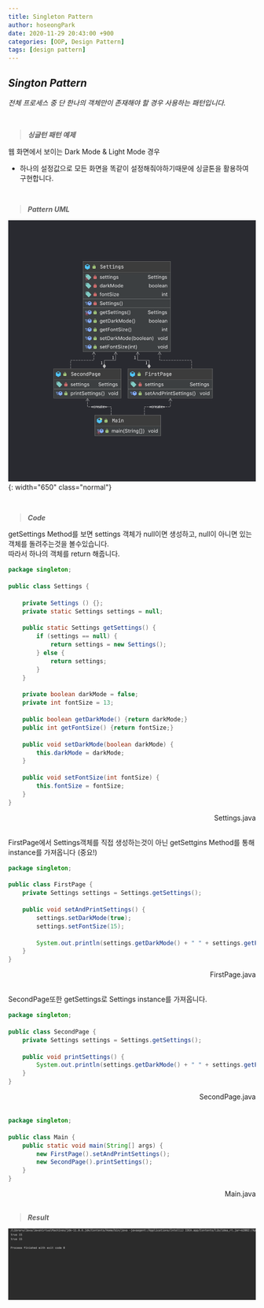 ```yaml
---
title: Singleton Pattern
author: hoseongPark
date: 2020-11-29 20:43:00 +900
categories: [OOP, Design Pattern]
tags: [design pattern]
---
```


## ***Sington Pattern***
*전체 프로세스 중 단 한나의 객체만이 존재해야 할 경우 사용하는 패턴입니다.*

<br>

> ***싱글턴 패턴 예제***

웹 화면에서 보이는 Dark Mode & Light Mode 경우
   - 하나의 설정값으로 모든 화면을 똑같이 설정해줘야하기때문에 싱글톤을 활용하여 구현합니다.

<br>

> ***Pattern UML***

![singleton uml](/assets/img/design-pattern/singleton.png){: width="650" class="normal"}

<br>

> ***Code***

getSettings Method를 보면 settings 객체가 null이면 생성하고, null이 아니면 있는 객체를 돌려주는것을 볼수있습니다.   
따라서 하나의 객체를 return 해줍니다.

```java
package singleton;

public class Settings {

    private Settings () {};
    private static Settings settings = null;

    public static Settings getSettings() {
        if (settings == null) {
            return settings = new Settings();
        } else {
            return settings;
        }
    }

    private boolean darkMode = false;
    private int fontSize = 13;

    public boolean getDarkMode() {return darkMode;}
    public int getFontSize() {return fontSize;}

    public void setDarkMode(boolean darkMode) {
        this.darkMode = darkMode;
    }

    public void setFontSize(int fontSize) {
        this.fontSize = fontSize;
    }
}
```
<div style="text-align: right"> Settings.java </div>
<br>

FirstPage에서 Settings객체를 직접 생성하는것이 아닌 getSettgins Method를 통해 instance를 가져옵니다 (중요!)

```java
package singleton;

public class FirstPage {
    private Settings settings = Settings.getSettings();

    public void setAndPrintSettings() {
        settings.setDarkMode(true);
        settings.setFontSize(15);

        System.out.println(settings.getDarkMode() + " " + settings.getFontSize());
    }
}
```
<div style="text-align: right"> FirstPage.java </div>
<br>

SecondPage또한 getSettings로 Settings instance를 가져옵니다.

```java
package singleton;

public class SecondPage {
    private Settings settings = Settings.getSettings();

    public void printSettings() {
        System.out.println(settings.getDarkMode() + " " + settings.getFontSize());
    }
}
```
<div style="text-align: right"> SecondPage.java </div>
<br>

```java
package singleton;

public class Main {
    public static void main(String[] args) {
        new FirstPage().setAndPrintSettings();
        new SecondPage().printSettings();
    }
}
```
<div style="text-align: right"> Main.java </div>
<br>

> ***Result***

![result](/assets/img/design-pattern/singletonResult.png)